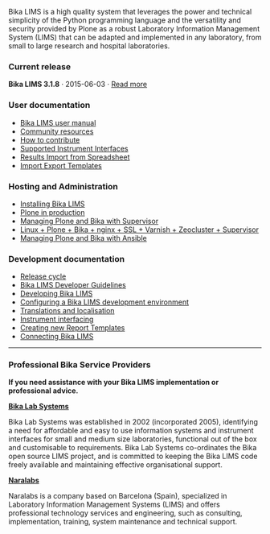 Bika LIMS is a high quality system that leverages the power and technical simplicity of the Python programming language and the versatility and security provided by Plone as a robust Laboratory Information Management System (LIMS) that can be adapted and implemented in any laboratory, from small to large research and hospital laboratories.

### Current release
**Bika LIMS 3.1.8** · 2015-06-03 · [Read more](https://github.com/bikalabs/Bika-LIMS/wiki/Bika-LIMS-3.1.8)

### User documentation
- [Bika LIMS user manual](http://demo.bikalabs.com/knowledge-centre/manual/bika-3-user-manual)
- [Community resources](https://github.com/bikalabs/Bika-LIMS/wiki/Community)
- [How to contribute](http://www.bikalims.org/contribute)
- [Supported Instrument Interfaces](https://github.com/bikalabs/Bika-LIMS/wiki/Supported-instrument-interfaces)
- [Results Import from Spreadsheet](https://github.com/bikalabs/Bika-LIMS/wiki/Results-import-from-spreadsheet)
- [Import Export Templates](https://github.com/bikalabs/Bika-LIMS/wiki/Import-Export-Templates)

### Hosting and Administration
- [Installing Bika LIMS](https://github.com/bikalabs/Bika-LIMS/wiki/Bika-LIMS-Installation)
- [Plone in production](http://docs.plone.org/manage/deploying/index.html)
- [Managing Plone and Bika with Supervisor](https://github.com/bikalabs/Bika-LIMS/wiki/Managing-Plone-and-Bika-LIMS-with-Supervisor)
- [Linux + Plone + Bika + nginx + SSL + Varnish + Zeocluster + Supervisor](https://github.com/bikalabs/Bika-LIMS/wiki/simple-Linux-Plone-Bika-nginx-SSL-varnish-zeocluster-supervisor-configuration)
- [Managing Plone and Bika with Ansible](https://github.com/bikalabs/bika.ansible-playbook)

### Development documentation
- [Release cycle](https://github.com/bikalabs/Bika-LIMS/wiki/Release-cycle)
- [Bika LIMS Developer Guidelines](https://github.com/bikalabs/Bika-LIMS/wiki/Bika-LIMS-Developer-Guidelines)
- [Developing Bika LIMS](https://github.com/bikalabs/Bika-LIMS/wiki/Developing-Bika-LIMS)
- [Configuring a Bika LIMS development environment](https://github.com/bikalabs/Bika-LIMS/wiki/Configuring-a-Bika-LIMS-development-environment)
- [Translations and localisation](https://github.com/bikalabs/Bika-LIMS/wiki/Translations-and-localisation)
- [Instrument interfacing](https://github.com/bikalabs/Bika-LIMS/wiki/creating-an-instrument-import-interface)
- [Creating new Report Templates](https://github.com/bikalabs/Bika-LIMS/wiki/Creating-new-report-templates)
- [Connecting Bika LIMS](https://github.com/bikalabs/Bika-LIMS/wiki/BIKA-JSON-API)

***

### Professional Bika Service Providers

**If you need assistance with your Bika LIMS implementation or professional advice.**

**[Bika Lab Systems](http://bikalabs.com)**

Bika Lab Systems was established in 2002 (incorporated 2005), identifying a need for affordable and easy to use information systems and instrument interfaces for small and medium size laboratories, functional out of the box and customisable to requirements. Bika Lab Systems co-ordinates the Bika open source LIMS project, and is committed to keeping the Bika LIMS code freely available and maintaining effective organisational support.

**[Naralabs](http://naralabs.com)**

Naralabs is a company based on Barcelona (Spain), specialized in Laboratory Information Management Systems (LIMS) and offers professional technology services and engineering, such as consulting, implementation, training, system maintenance and technical support.